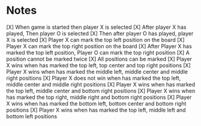 # Notes

[X] When game is started then player X is selected
[X] After player X has played, Then player O is selected
[X] Then after player O has played, player X is selected
[X] Player X can mark the top left position on the board
[X] Player X can mark the top right position on the board
[X] After Player X has marked the top left position, Player O can mark the top right position
[X] A position cannot be marked twice
[X] All positions can be marked
[X] Player X wins when has marked the top left, top center and top right positions
[X] Player X wins when has marked the middle left, middle center and middle right positions
[X] Player X does not win when has marked the top left, middle center and middle right positions
[X] Player X wins when has marked the top left, middle center and bottom right positions
[X] Player X wins when has marked the top right, middle right and bottom right positions
[X] Player X wins when has marked the bottom left, bottom center and bottom right positions
[X] Player X wins when has marked the top left, middle left and bottom left positions